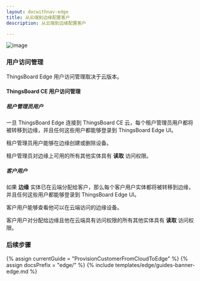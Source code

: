 ```yaml
---
layout: docwithnav-edge
title: 从云端到边缘配置客户
description: 从云端到边缘配置客户

---
```


![image](/images/coming-soon.jpg)

### 用户访问管理

ThingsBoard Edge 用户访问管理取决于云版本。

#### ThingsBoard CE 用户访问管理

##### 租户管理员用户
一旦 ThingsBoard Edge 连接到 ThingsBoard CE 云，每个租户管理员用户都将被转移到边缘，并且任何这些用户都能够登录到 ThingsBoard Edge UI。

租户管理员用户能够在边缘创建或删除设备。

租户管理员对边缘上可用的所有其他实体具有 **读取** 访问权限。

##### 客户用户
如果 **边缘** 实体已在云端分配给客户，那么每个客户用户实体都将被转移到边缘，并且任何这些用户都能够登录到 ThingsBoard Edge UI。

客户用户能够查看他可以在云端访问的边缘设备。

客户用户对分配给边缘且他在云端具有访问权限的所有其他实体具有 **读取** 访问权限。

### 后续步骤

{% assign currentGuide = "ProvisionCustomerFromCloudToEdge" %}
{% assign docsPrefix = "edge/" %}
{% include templates/edge/guides-banner-edge.md %}